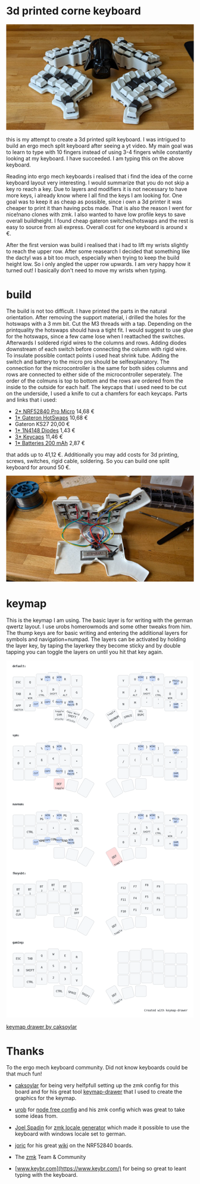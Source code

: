3d printed corne keyboard
==========================
![dashboard](3dpcorne.jpg)

this is my attempt to create a 3d printed split keyboard. I was intrigued to build an ergo mech split keyboard after seeing a yt video. My main goal was to learn to type with 10 fingers instead of using 3-4 fingers while constantly looking at my keyboard. I have succeeded. I am typing this on the above keyboard.

Reading into ergo mech keyboards i realised that i find the idea of the corne keyboard layout very interesting. I would summarize that you do not skip a key ro reach a key. Due to layers and modifiers it is not necessary to have more keys, i already know where I all find the keys I am looking for. One goal was to keep it as cheap as possible, since i own a 3d printer it was cheaper to print it than having pcbs made. That is also the reason I went for nice!nano clones with zmk. I also wanted to have low profile keys to save overall buildheight. I found cheap gateron switches/hotswaps and the rest is easy to source from ali express. Overall cost for one keyboard is around x €.

After the first version was build i realised that i had to lift my wrists slightly to reach the upper row. After some reasearch I decided that something like the dactyl was a bit too much, especially when trying to keep the build height low. So i only angled the upper row upwards. I am very happy how it turned out! I basically don't need to move my wrists when typing.

build
==========================
The build is not too difficult. I have printed the parts in the natural orientation. After removing the support material, i drilled the holes for the hotswaps with a 3 mm bit. Cut the M3 threads with a tap. Depending on the printquality the hotswaps should hava a tight fit. I would suggest to use glue for the hotswaps, since a few came lose when I reattached the switches. Afterwards I soldered rigid wires to the columns and rows. Adding diodes downstream of each switch before connecting the column with rigid wire. To insulate possible contact points i used heat shrink tube. Adding the switch and battery to the micro pro should be selfexplanatory. The connection for the microcontroller is the same for both sides columns and rows are connected to either side of the microcontroller seperately. The order of the colmuns is top to bottom and the rows are ordered from the inside to the outside for each half. The keycaps that i used need to be cut on the underside, I used a knife to cut a chamfers for each keycaps. Parts and links that i used:

- [2* NRF52840 Pro Micro](https://www.aliexpress.com/item/1005006035267231.html?spm=a2g0o.order_list.order_list_main.90.39655c5fdYkAzp) 14,68 €
- [1* Gateron HotSwaps](https://www.aliexpress.com/item/1005006364529726.html?spm=a2g0o.order_list.order_list_main.95.39655c5fdYkAzp) 10,68 €
- Gateron KS27 20,00 €
- [1* 1N4148 Diodes](https://www.aliexpress.com/item/1005006127068810.html?spm=a2g0o.order_list.order_list_main.135.39655c5fdYkAzp) 1,43 €
- [3* Keycaps](https://www.aliexpress.com/item/1005005305167568.html?spm=a2g0o.order_list.order_list_main.35.39655c5fdYkAzp) 11,46 €
- [1* Batteries 200 mAh](https://www.aliexpress.com/item/1005006284939857.html?spm=a2g0o.order_list.order_list_main.84.39655c5fdYkAzp) 2,87 €

that adds up to 41,12 €. Additionally you may add costs for 3d printing, screws, switches, rigid cable, soldering. So you can build one split keyboard for around 50 €.

![wiring](internals.jpg)

keymap
==========================

This is the keymap I am using. The basic layer is for writing with the german qwertz layout. I use urobs homerowmods and some other tweaks from him. The thump keys are for basic writing and entering the additional layers for symbols and navigation+numpad. The layers can be activated by holding the layer key, by taping the layerkey they become sticky and by double tapping you can toggle the layers on until you hit that key again.

![alt text](https://github.com/Finnitio/3dpcorne-shield-nodefree/blob/main/my_keymap.png?raw=true)

[keymap drawer by caksoylar](https://caksoylar.github.io/keymap-drawer?keymap_yaml=H4sIAAAAAAAC_51WzXLiRhC--yk6OIk2ibAM-Jf8yrKEWfOjWLIdsnGIABkoJMRKYlmKZQ855LxJqnJKVV4ghxzyBOs32SfJaHpGlrJarNoLX_NNfz09remWtkGrNxpQb0HPdrwF3I5tZwCLcTgCC55ZztwGZzyxYfXUnXQn9rLnWf6gCre2748DKVjY9my9tQ2eDyvPD0de17GW3jyswiqYOWOCoT-3RfC9RVCFigh9z5m7U2LvixCO5m6PmOV1FCKwbRiF4SyoStKQ7D_v7fQ9V-pbk8BbOpYvkd1da1Yc-NbC9qWe4_Uk1xpPpXO105T1rqGryo472MYEtlgeWwDpzPueP7W7vhdaoT1gqzznhtxpX5pdmnm38vygW4nC2H4QhRnYt9bcoRGLoBoKRfgW4RpBRbhAMBE6CJcIdYQ2go5w9ydFUz6huCK5yCKMqnBdb60h5gzKKeZFYx1zp5QzzuqaeU9qlJQbjIIawlns8DjtEFHnWYEaGTve_RGnlsqeZq3rGOa6bipnbP17hO8QWOGuEPDA0EJoxoEEURCB3A3hc-F-Z2GHkdUk-TUjP0iSRUZ2E6TRadLkgnDcnyzpeugNh46dcImO_38nxZoFcO35A_S7UM3YvyVftS43RjV0WVFj_xNDV6jLqUorGixdvFBQ-LHAjK-48RE3PuTGx9zYZsYP7P8nfGHNjRtuCNz4iRvfcOMLZtz9hfjm57_Zykvu8ikzJIRHjF7x9SfMEAoCY17_y6h3_RZecPHrf97l-ja9CpczuwojMp7I5IgKiJc8WWvY8Du1nk3nrNiCkIQ3v_wKeo2bFPUaMX-PV6_aDRTssEMeIhwhHCN8li4Zix71Dgv0iiEP_BtFEjzm-AbRVdl7u0X3s1r0IKNFC8VCukeljHOftZt4MZU2tp_aOk2uwy5CCaGMUKFQ-LKQETENeZ5YUnFLhnTQYwOWNgt2orCb6GHOlTK4cgZXyeD2hNTmWgmPpuFT1fCpascPHnATaCUsm7aHsI9wkOF6YoLSuHgwoqpDW9NY8F2GCCz_St7kVjmextByx9Nh-m3H30-b3nr5S8RmP73OSMgIBgJeRtDe7wHEfZd5f9nr5z3C3c_z-8Qfrif5kul55DOiCLMqPCmTRi4f3JDFCencyyiIQ2j2hSFGbwWRDawbLjlMStp6J4_miGgOmUaXDVPNIzomoiMmIvMjt5DMq0pChuPtIRH5IiynRK9yiEgpEgkqOVWkGMdpVZ4ES7silEpMp52TCUX6Nc_BonLsM11NbpIv7Nom2X_3DMMliAsAAA%3D%3D)

Thanks
==========================
To the ergo mech keyboard community. Did not know keyboards could be that much fun!

- [caksoylar](https://github.com/caksoylar) for being very helfpfull setting up the zmk config for this board and for his great tool [keymap-drawer](https://github.com/caksoylar/keymap-drawer) that I used to create the graphics for the keymap.

- [urob](https://github.com/urob) for [node free config](https://github.com/urob/zmk-helpers) and his zmk config which was great to take some ideas from.

- [Joel Spadin](https://github.com/joelspadin) for [zmk locale generator](https://github.com/joelspadin/zmk-locale-generator) which made it possible to use the keyboard with windows locale set to german.

- [joric](https://github.com/joric) for his great [wiki](https://github.com/joric/nrfmicro/wiki/Alternatives) on the NRF52840 boards.

- The [zmk](https://zmk.dev/) Team & Community

- [www.keybr.com](https://www.keybr.com/) for being so great to leant typing with the keyboard.
